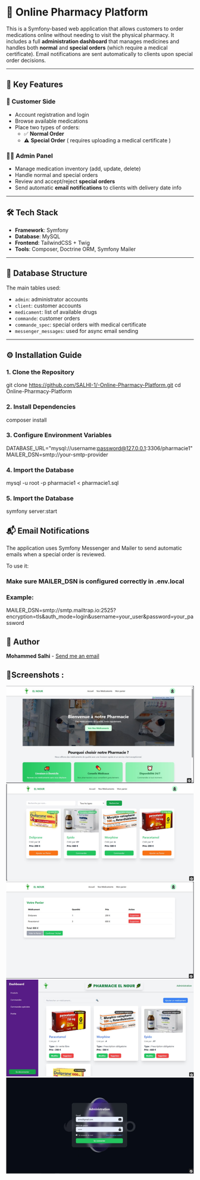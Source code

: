# 💊 Online Pharmacy Platform

This is a Symfony-based web application that allows customers to order medications online without needing to visit the physical pharmacy. It includes a full **administration dashboard** that manages medicines and handles both **normal** and **special orders** (which require a medical certificate). Email notifications are sent automatically to clients upon special order decisions.

---

## 🌟 Key Features

### 👥 Customer Side
- Account registration and login
- Browse available medications
- Place two types of orders:
  - ✅ **Normal Order** 
  - ⚠️ **Special Order** ( requires uploading a medical certificate  )


### 🧑‍⚕️ Admin Panel
- Manage medication inventory (add, update, delete)
- Handle normal and special orders
- Review and accept/reject **special orders**
- Send automatic **email notifications** to clients with delivery date info

---

## 🛠️ Tech Stack

- **Framework**: Symfony
- **Database**: MySQL
- **Frontend**: TailwindCSS + Twig
- **Tools**: Composer, Doctrine ORM, Symfony Mailer

---

## 🧩 Database Structure

The main tables used:
- `admin`: administrator accounts
- `client`: customer accounts
- `medicament`: list of available drugs
- `commande`: customer orders
- `commande_spec`: special orders with medical certificate
- `messenger_messages`: used for async email sending


---

## ⚙️ Installation Guide

### 1. Clone the Repository
git clone https://github.com/SALHI-1/-Online-Pharmacy-Platform.git
cd Online-Pharmacy-Platform

### 2. Install Dependencies
composer install

### 3. Configure Environment Variables
DATABASE_URL="mysql://username:password@127.0.0.1:3306/pharmacie1"
MAILER_DSN=smtp://your-smtp-provider

### 4.  Import the Database
mysql -u root -p pharmacie1 < pharmacie1.sql

### 5.  Import the Database
symfony server:start

## 📬 Email Notifications
The application uses Symfony Messenger and Mailer to send automatic emails when a special order is reviewed.

To use it:

### Make sure MAILER_DSN is configured correctly in .env.local

### Example:

MAILER_DSN=smtp://smtp.mailtrap.io:2525?encryption=tls&auth_mode=login&username=your_user&password=your_password

## 👤 Author
**Mohammed Salhi** - [Send me an email](https://mail.google.com/mail/?view=cm&fs=1&to=mohammedsalhisam@gmail.com&su=Inquiry%20about%20the%20Online%20Pharmacy%20Platform)




## 📸Screenshots : 
![Client - Homepage](public/images/Client_Home.jpg)
![Client - Storepage](public/images/Client_Store.jpg)
![Client - Shop](public/images/Client_shop.jpg)
![Admin - Medicament management](public/images/Admin_Medicaments.jpg)
![Admin - Login ](public/images/Admin_Login.jpg)




